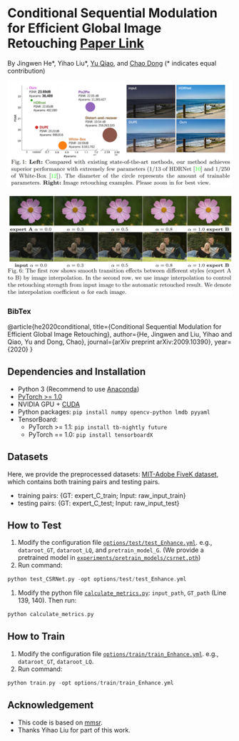 # Conditional Sequential Modulation for Efficient Global Image Retouching [Paper Link](http://www.ecva.net/papers/eccv_2020/papers_ECCV/papers/123580664.pdf)
By Jingwen He*, Yihao Liu*, [Yu Qiao](http://mmlab.siat.ac.cn/yuqiao/), and [Chao Dong](https://scholar.google.com.hk/citations?user=OSDCB0UAAAAJ&hl=en) (* indicates equal contribution)


<p align="center"> 
  
  <img src="figures/csrnet_fig1.png">
  
</p>


<p align="center"> 
  
  <img src="figures/csrnet_fig6.png">
  
</p>

### BibTex
@article{he2020conditional,
  title={Conditional Sequential Modulation for Efficient Global Image Retouching},
  author={He, Jingwen and Liu, Yihao and Qiao, Yu and Dong, Chao},
  journal={arXiv preprint arXiv:2009.10390},
  year={2020}
}


## Dependencies and Installation

- Python 3 (Recommend to use [Anaconda](https://www.anaconda.com/download/#linux))
- [PyTorch >= 1.0](https://pytorch.org/)
- NVIDIA GPU + [CUDA](https://developer.nvidia.com/cuda-downloads)
- Python packages: `pip install numpy opencv-python lmdb pyyaml`
- TensorBoard:
  - PyTorch >= 1.1: `pip install tb-nightly future`
  - PyTorch == 1.0: `pip install tensorboardX`


## Datasets

Here, we provide the preprocessed datasets: [MIT-Adobe FiveK dataset](https://drive.google.com/drive/folders/1qrGLFzW7RBlBO1FqgrLPrq9p2_p11ZFs?usp=sharing), which contains both training pairs and testing pairs.
- training pairs: {GT: expert_C_train; Input: raw_input_train}
- testing pairs: {GT: expert_C_test; Input: raw_input_test}

## How to Test
1. Modify the configuration file [`options/test/test_Enhance.yml`](codes/options/test/test_Enhance.yml). e.g., `dataroot_GT`, `dataroot_LQ`, and `pretrain_model_G`.
(We provide a pretrained model in [`experiments/pretrain_models/csrnet.pth`](experiments/pretrain_models/))
1. Run command:
```c++
python test_CSRNet.py -opt options/test/test_Enhance.yml
```
1. Modify the python file [`calculate_metrics.py`](codes/calculate_metrics.py): `input_path`, `GT_path` (Line 139, 140). Then run:
```c++
python calculate_metrics.py
```

## How to Train
1. Modify the configuration file [`options/train/train_Enhance.yml`](codes/options/train/train_Enhance.yml). e.g., `dataroot_GT`, `dataroot_LQ`.
1. Run command:
```c++
python train.py -opt options/train/train_Enhance.yml
```

## Acknowledgement

- This code is based on [mmsr](https://github.com/open-mmlab/mmsr). 
- Thanks Yihao Liu for part of this work.
